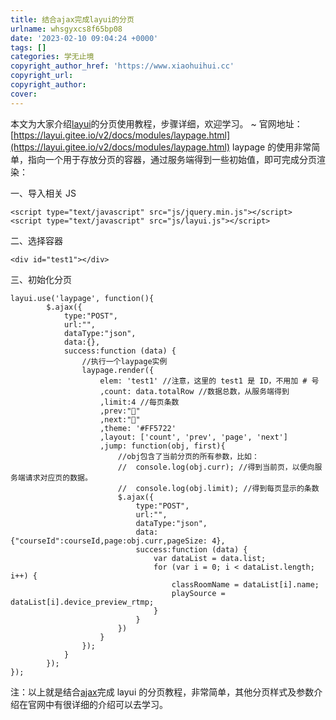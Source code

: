 ```yaml
---
title: 结合ajax完成layui的分页
urlname: whsgyxcs8f65bp08
date: '2023-02-10 09:04:24 +0000'
tags: []
categories: 学无止境
copyright_author_href: 'https://www.xiaohuihui.cc'
copyright_url:
copyright_author:
cover:
---
```


本文为大家介绍[layui](https://so.csdn.net/so/search?q=layui&spm=1001.2101.3001.7020)的分页使用教程，步骤详细，欢迎学习。 ~
官网地址：[https://layui.gitee.io/v2/docs/modules/laypage.html](https://layui.gitee.io/v2/docs/modules/laypage.html)
laypage 的使用非常简单，指向一个用于存放分页的容器，通过服务端得到一些初始值，即可完成分页渲染：

一、导入相关 JS

```
<script type="text/javascript" src="js/jquery.min.js"></script>
<script type="text/javascript" src="js/layui.js"></script>
```

二、选择容器

```
<div id="test1"></div>
```

三、初始化分页

```
layui.use('laypage', function(){
        $.ajax({
            type:"POST",
            url:"",
            dataType:"json",
            data:{},
            success:function (data) {
                //执行一个laypage实例
                laypage.render({
                    elem: 'test1' //注意，这里的 test1 是 ID，不用加 # 号
                    ,count: data.totalRow //数据总数，从服务端得到
                    ,limit:4 //每页条数
                    ,prev:"🔼"
                    ,next:"🔽"
                    ,theme: '#FF5722'
                    ,layout: ['count', 'prev', 'page', 'next']
                    ,jump: function(obj, first){
                        //obj包含了当前分页的所有参数，比如：
                        //  console.log(obj.curr); //得到当前页，以便向服务端请求对应页的数据。
                        //  console.log(obj.limit); //得到每页显示的条数
                        $.ajax({
                            type:"POST",
                            url:"",
                            dataType:"json",
                            data:{"courseId":courseId,page:obj.curr,pageSize: 4},
                            success:function (data) {
                                var dataList = data.list;
                                for (var i = 0; i < dataList.length; i++) {
                                    classRoomName = dataList[i].name;
                                    playSource = dataList[i].device_preview_rtmp;
                                }
                            }
                        })
                    }
                });
            }
        });
});
```

注：以上就是结合[ajax](https://so.csdn.net/so/search?q=ajax&spm=1001.2101.3001.7020)完成 layui 的分页教程，非常简单，其他分页样式及参数介绍在官网中有很详细的介绍可以去学习。
